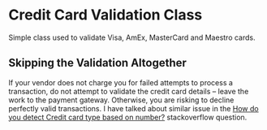 # Credit Card Validation Class

Simple class used to validate Visa, AmEx, MasterCard and Maestro cards.

## Skipping the Validation Altogether

If your vendor does not charge you for failed attempts to process a transaction, do not attempt to validate the credit card details – leave the work to the payment gateway. Otherwise, you are risking to decline perfectly valid transactions. I have talked about similar issue in the [How do you detect Credit card type based on number?](http://stackoverflow.com/a/22034170/368691) stackoverflow question.

